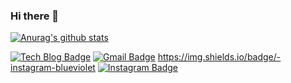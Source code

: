 ### Hi there 👋

  [![Anurag's github stats](https://github-readme-stats.vercel.app/api?username=ggjae)](https://github.com/anuraghazra/github-readme-stats)


[![Tech Blog Badge](http://img.shields.io/badge/-Tech%20blog-black?style=flat-square&logo=github&link=https://drag0n.tistory.com/)](https://drag0n.tistory.com)
[![Gmail Badge](https://img.shields.io/badge/Gmail-d14836?style=flat-square&logo=Gmail&logoColor=white&link=mailto:ggjae98@gmail.com)](mailto:ggjae98@gmail.com)
https://img.shields.io/badge/-instagram-blueviolet
[![Instagram Badge](https://img.shields.io/badge/Instagram-d14836?style=flat-square&logo=instagram&logoColor=lightgray&link=https://instagram.com/zobbu/)](https://instagram.com/zobbu)
<!--
**ggjae/ggjae** is a ✨ _special_ ✨ repository because its `README.md` (this file) appears on your GitHub profile.

Here are some ideas to get you started:

- 🔭 I’m currently working on ...
- 🌱 I’m currently learning ...
- 👯 I’m looking to collaborate on ...
- 🤔 I’m looking for help with ...
- 💬 Ask me about ...
- 📫 How to reach me: ...
- 😄 Pronouns: ...
- ⚡ Fun fact: ...
-->
